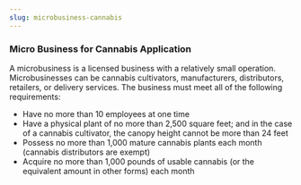 ```yaml
---
slug: microbusiness-cannabis
---
```

### Micro Business for Cannabis Application

A microbusiness is a licensed business with a relatively small operation. Microbusinesses can be cannabis cultivators, manufacturers, distributors, retailers, or delivery services. The business must meet all of the following requirements:
- Have no more than 10 employees at one time
- Have a physical plant of no more than 2,500 square feet; and in the case of a cannabis cultivator, the canopy height cannot be more than 24 feet
- Possess no more than 1,000 mature cannabis plants each month (cannabis distributors are exempt)
- Acquire no more than 1,000 pounds of usable cannabis (or the equivalent amount in other forms) each month